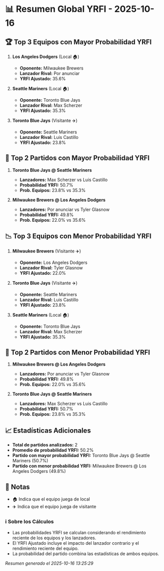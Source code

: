 # 📊 Resumen Global YRFI - 2025-10-16

## 🏆 Top 3 Equipos con Mayor Probabilidad YRFI

1. **Los Angeles Dodgers** (Local 🏠)
   - **Oponente:** Milwaukee Brewers
   - **Lanzador Rival:** Por anunciar
   - **YRFI Ajustado:** 35.6%

2. **Seattle Mariners** (Local 🏠)
   - **Oponente:** Toronto Blue Jays
   - **Lanzador Rival:** Max Scherzer
   - **YRFI Ajustado:** 35.3%

3. **Toronto Blue Jays** (Visitante ✈️)
   - **Oponente:** Seattle Mariners
   - **Lanzador Rival:** Luis Castillo
   - **YRFI Ajustado:** 23.8%

## 🎯 Top 2 Partidos con Mayor Probabilidad YRFI

1. **Toronto Blue Jays @ Seattle Mariners**
   - **Lanzadores:** Max Scherzer vs Luis Castillo
   - **Probabilidad YRFI:** 50.7%
   - **Prob. Equipos:** 23.8% vs 35.3%

2. **Milwaukee Brewers @ Los Angeles Dodgers**
   - **Lanzadores:** Por anunciar vs Tyler Glasnow
   - **Probabilidad YRFI:** 49.8%
   - **Prob. Equipos:** 22.0% vs 35.6%

## 📉 Top 3 Equipos con Menor Probabilidad YRFI

1. **Milwaukee Brewers** (Visitante ✈️)
   - **Oponente:** Los Angeles Dodgers
   - **Lanzador Rival:** Tyler Glasnow
   - **YRFI Ajustado:** 22.0%

2. **Toronto Blue Jays** (Visitante ✈️)
   - **Oponente:** Seattle Mariners
   - **Lanzador Rival:** Luis Castillo
   - **YRFI Ajustado:** 23.8%

3. **Seattle Mariners** (Local 🏠)
   - **Oponente:** Toronto Blue Jays
   - **Lanzador Rival:** Max Scherzer
   - **YRFI Ajustado:** 35.3%

## 🛑 Top 2 Partidos con Menor Probabilidad YRFI

1. **Milwaukee Brewers @ Los Angeles Dodgers**
   - **Lanzadores:** Por anunciar vs Tyler Glasnow
   - **Probabilidad YRFI:** 49.8%
   - **Prob. Equipos:** 22.0% vs 35.6%

2. **Toronto Blue Jays @ Seattle Mariners**
   - **Lanzadores:** Max Scherzer vs Luis Castillo
   - **Probabilidad YRFI:** 50.7%
   - **Prob. Equipos:** 23.8% vs 35.3%

## 📈 Estadísticas Adicionales

- **Total de partidos analizados:** 2
- **Promedio de probabilidad YRFI:** 50.2%
- **Partido con mayor probabilidad YRFI:** Toronto Blue Jays @ Seattle Mariners (50.7%)
- **Partido con menor probabilidad YRFI:** Milwaukee Brewers @ Los Angeles Dodgers (49.8%)

## 📝 Notas

- 🏠 Indica que el equipo juega de local
- ✈️ Indica que el equipo juega de visitante

### ℹ️ Sobre los Cálculos
- Las probabilidades YRFI se calculan considerando el rendimiento reciente de los equipos y los lanzadores.
- El YRFI Ajustado incluye el impacto del lanzador contrario y el rendimiento reciente del equipo.
- La probabilidad del partido combina las estadísticas de ambos equipos.

*Resumen generado el 2025-10-16 13:25:29*